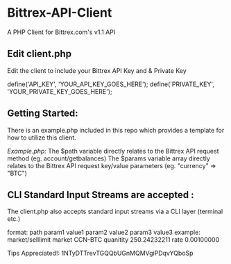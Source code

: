 Bittrex-API-Client
==================
A PHP Client for Bittrex.com's v1.1 API

Edit client.php
----------------
Edit the client to include your Bittrex API Key and & Private Key

define('API_KEY', 'YOUR_API_KEY_GOES_HERE');
define('PRIVATE_KEY', 'YOUR_PRIVATE_KEY_GOES_HERE');

Getting Started:
----------------
There is an example.php included in this repo which provides a template for how to utilize this client.

*Example.php:*
The $path variable directly relates to the Bittrex API request method (eg. account/getbalances)
The $params variable array directly relates to the Bittrex API request key/value parameters (eg. "currency" => "BTC")

CLI Standard Input Streams are accepted :
----------------
The client.php also accepts standard input streams via a CLI layer (terminal etc.)

format: path param1 value1 param2 value2 param3 value3
example: market/selllimit market CCN-BTC quanitity 250.24232211 rate 0.00100000

Tips Appreciated!: 1NTyDTTrevTGQQbUGnMQMVgiPDqvYQboSp
